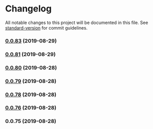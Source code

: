 # Changelog

All notable changes to this project will be documented in this file. See [standard-version](https://github.com/conventional-changelog/standard-version) for commit guidelines.

### [0.0.83](https://github.com/alexxsexotic/leafy-design-system/compare/v0.0.81...v0.0.83) (2019-08-29)

### [0.0.81](https://github.com/alexxsexotic/leafy-design-system/compare/v0.0.80...v0.0.81) (2019-08-29)

### [0.0.80](https://github.com/alexxsexotic/leafy-design-system/compare/v0.0.79...v0.0.80) (2019-08-28)

### [0.0.79](https://github.com/alexxsexotic/leafy-design-system/compare/v0.0.78...v0.0.79) (2019-08-28)

### [0.0.78](https://github.com/alexxsexotic/leafy-design-system/compare/v0.0.76...v0.0.78) (2019-08-28)

### [0.0.76](https://github.com/alexxsexotic/leafy-design-system/compare/v0.0.75...v0.0.76) (2019-08-28)

### 0.0.75 (2019-08-28)
